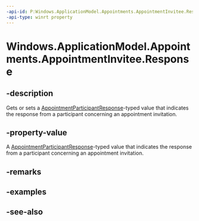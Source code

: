 ```yaml
---
-api-id: P:Windows.ApplicationModel.Appointments.AppointmentInvitee.Response
-api-type: winrt property
---
```


<!-- Property syntax
public Windows.ApplicationModel.Appointments.AppointmentParticipantResponse Response { get;  set; }
-->

# Windows.ApplicationModel.Appointments.AppointmentInvitee.Response

## -description
Gets or sets a [AppointmentParticipantResponse](appointmentparticipantresponse.md)-typed value that indicates the response from a participant concerning an appointment invitation.

## -property-value
A [AppointmentParticipantResponse](appointmentparticipantresponse.md)-typed value that indicates the response from a participant concerning an appointment invitation.

## -remarks

## -examples

## -see-also
